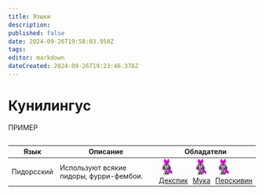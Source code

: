 ```yaml
---
title: Языки
description: 
published: false
date: 2024-09-26T19:58:03.950Z
tags: 
editor: markdown
dateCreated: 2024-09-26T19:23:46.378Z
---
```


# Кунилингус 
ПРИМЕР

<center style="overflow-x: auto">
  <table class="language">
    <thead>
      <tr>
        <th>Язык</th>
        <th>Описание</th>
        <th>Обладатели</th>
      </tr>
    </thead>
    <tbody>
      <tr>
        <td>Пидорсский</td>
        <td>Используют всякие пидоры, фурри-фембои. </td>
        <td>
          <div style="display: flex; align-items: center;">
            <div style="margin-right: 10px;">
              <a href="Ссылка на расу"><img src="/guides/language/vulpakin.png">
              <br>Декспик</a>
            </div>
            <div style="margin-right: 10px;">
              <a href="Ссылка на расу"><img src="/guides/language/vulpakin.png">
              <br>Мука</a>
            </div>
            <div>
              <a href="Ссылка на расу"><img src="/guides/language/vulpakin.png">
                <br>Перскивин</a>
            </div>
          </div>
        </td>
      </tr>
    </tbody>
  </table>
</center>